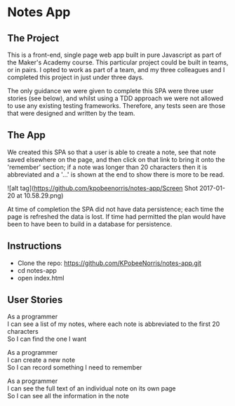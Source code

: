 Notes App
=========

The Project
-----
This is a front-end, single page web app built in pure Javascript as part of the Maker's Academy course.  This particular project could be built in teams, or in pairs.  I opted to work as part of a team, and my three colleagues and I completed this project in just under three days.   

The only guidance we were given to complete this SPA were three user stories (see below), and whilst using a TDD approach we were not allowed to use any existing testing frameworks.  Therefore, any tests seen are those that were designed and written by the team.

The App
-----
We created this SPA so that a user is able to create a note, see that note saved elsewhere on the page, and then click on that link to bring it onto the 'remember' section; if a note was longer than 20 characters then it is abbreviated and a '...' is shown at the end to show there is more to be read.


![alt tag](https://github.com/kpobeenorris/notes-app/Screen Shot 2017-01-20 at 10.58.29.png)

At time of completion the SPA did not have data persistence; each time the page is refreshed the data is lost.  If time had permitted the plan would have been to have been to build in a database for persistence.  

Instructions
------
* Clone the repo: https://github.com/KPobeeNorris/notes-app.git
* cd notes-app
* open index.html


User Stories
-----

As a programmer  
I can see a list of my notes, where each note is abbreviated to the first 20 characters  
So I can find the one I want  

As a programmer  
I can create a new note  
So I can record something I need to remember  

As a programmer  
I can see the full text of an individual note on its own page  
So I can see all the information in the note  
